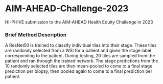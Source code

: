 # AIM-AHEAD-Challenge-2023
HI-PHIVE submission to the AIM-AHEAD Health Equity Challenge in 2023

### Brief Method Description 
A ResNet50 is trained to classify individual tiles into their stage. These tiles are randomly selected from a WSI for a patient and given the stage label corresponding to the patient. During testing, 20 tiles are sampled from the patient and ran through the trained network. The stage predictions from the 10 randomly selected tiles are then mean-pooled to come to a final stage prediction per biopsy, then pooled again to come to a final prediction per patient. 
